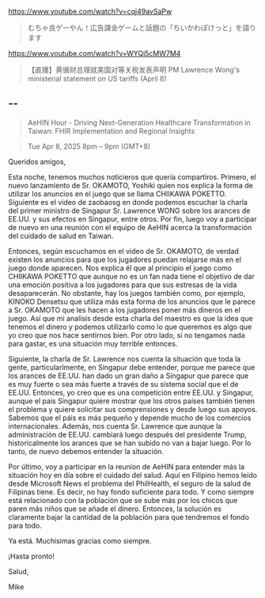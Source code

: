 https://www.youtube.com/watch?v=cqj49avSaPw

> むちゃ良ゲーやん！広告課金ゲームと話題の「ちいかわぽけっと」を語ります 

https://www.youtube.com/watch?v=WYQj5cMW7M4

> 【直播】黄循财总理就美国对等关税发表声明 PM Lawrence Wong's ministerial statement on US tariffs (April 8)  

## --

> AeHIN Hour - Driving Next-Generation Healthcare Transformation in Taiwan: FHIR Implementation and Regional Insights

> Tue Apr 8, 2025 8pm – 9pm (GMT+8)

Queridos amigos,

Esta noche, tenemos muchos noticieros que quería compartiros. Primero, el nuevo lanzamiento de Sr. OKAMOTO, Yoshiki quien nos explica la forma de utilizar los anuncios en el juego que se llama CHIIKAWA POKETTO. Siguiente es el video de zaobaosg en donde podemos escuchar la charla del primer ministro de Singapur Sr. Lawrence WONG sobre los arances de EE.UU. y sus efectos en Singapur, entre otros. Por fin, luego voy a participar de nuevo en una reunión con el equipo de AeHIN acerca la transformación del cuidado de salud en Taiwan.

Entonces, según escuchamos en el video de Sr. OKAMOTO, de verdad existen los anuncios para que los jugadores puedan relajarse más en el juego donde aparecen. Nos explica él que al principio el juego como CHIIKAWA POKETTO que aunque no es un fan nada tiene el objetivo de dar una emoción positiva a los jugadores para que sus estresas de la vida desaparecerán. No obstante, hay los juegos también como, por ejemplo, KINOKO Densetsu que utiliza más esta forma de los anuncios que le parece a Sr. OKAMOTO que les hacen a los jugadores poner más dineros en el juego. Así que mi analísis desde esta charla del maestro es que la idea que tenemos el dinero y podemos utilizarlo como lo que queremos es algo que yo creo que nos hace sentirnos bien. Por otro lado, si no tengamos nada para gastar, es una situación muy terrible entonces.

Siguiente, la charla de Sr. Lawrence nos cuenta la situación que toda la gente, particularlmente, en Singapur debe entender, porque me parece que los arances de EE.UU. han dado un gran daño a Singapur que parece que es muy fuerte o sea más fuerte a través de su sistema social que el de EE.UU. Entonces, yo creo que es una competición entre EE.UU. y Singapur, aunque el país Singapur quiere mostrar que los otros países también tienen el problema y quiere solicitar sus comprensiones y desde luego sus apoyos. Sabemos que el páis es más pequeño y depende mucho de los comercios internacionales. Además, nos cuenta Sr. Lawrence que aunque la administración de EE.UU. cambiará luego después del presidente Trump, historicalmente los arances que se han subido no van a bajar luego. Por lo tanto, de nuevo debemos entender la situación.

Por último, voy a participar en la reuníon de AeHIN para entender más la situación hoy en día sobre el cuidado del salud. Aquí en Filipino hemos leído desde Microsoft News el problema del PhilHealth, el seguro de la salud de Filipinas tiene. Es decir, no hay fondo suficiente para todo. Y como siempre está relacionado con la población que se sube más por los chicos que paren más niños que se añade el dinero. Entonces, la solución es claramente bajar la cantidad de la población para que tendremos el fondo para todo.

Ya está. Muchísimas gracias como siempre.

¡Hasta pronto!

Salud,

Mike

